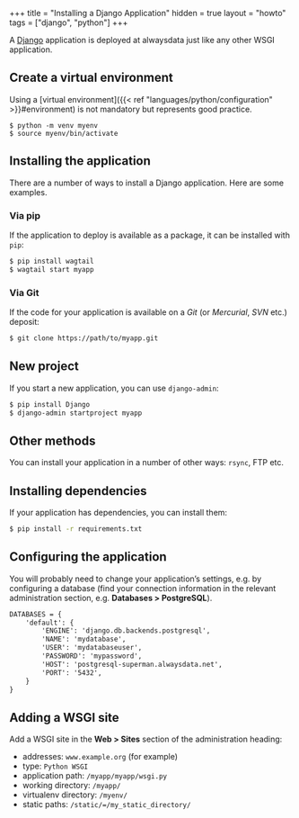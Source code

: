 +++
title = "Installing a Django Application"
hidden = true
layout = "howto"
tags = ["django", "python"]
+++

A [Django](https://www.djangoproject.com/) application is deployed at alwaysdata just like any other WSGI application.

## Create a virtual environment

Using a [virtual environment]({{< ref "languages/python/configuration" >}}#environment) is not mandatory but represents good practice.

```
$ python -m venv myenv
$ source myenv/bin/activate
```

## Installing the application

There are a number of ways to install a Django application. Here are some examples.

### Via pip

If the application to deploy is available as a package, it can be installed with `pip`:

```sh
$ pip install wagtail
$ wagtail start myapp
```

### Via Git

If the code for your application is available on a *Git* (or *Mercurial*, *SVN* etc.) deposit:

```sh
$ git clone https://path/to/myapp.git
```

## New project

If you start a new application, you can use `django-admin`:

```sh
$ pip install Django
$ django-admin startproject myapp
```

## Other methods

You can install your application in a number of other ways: `rsync`, FTP etc.

## Installing dependencies

If your application has dependencies, you can install them:

```sh
$ pip install -r requirements.txt
```

## Configuring the application

You will probably need to change your application’s settings, e.g. by configuring a database (find your connection information in the relevant administration section, e.g. **Databases > PostgreSQL**).

```txt
DATABASES = {
    'default': {
        'ENGINE': 'django.db.backends.postgresql',
        'NAME': 'mydatabase',
        'USER': 'mydatabaseuser',
        'PASSWORD': 'mypassword',
        'HOST': 'postgresql-superman.alwaysdata.net',
        'PORT': '5432',
    }
}
```

## Adding a WSGI site

Add a WSGI site in the **Web > Sites** section of the administration heading:

  - addresses: `www.example.org` (for example)
  - type: `Python WSGI`
  - application path: `/myapp/myapp/wsgi.py`
  - working directory: `/myapp/`
  - virtualenv directory: `/myenv/`
  - static paths: `/static/=/my_static_directory/`
